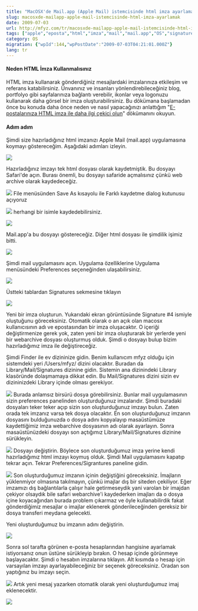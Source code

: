 ```yaml
---
title: "MacOSX'de Mail.app (Apple Mail) istemcisinde html imza ayarlamak"
slug: macosxde-mailapp-apple-mail-istemcisinde-html-imza-ayarlamak
date: 2009-07-03
url: http://mfyz.com/tr/macosxde-mailapp-apple-mail-istemcisinde-html-imza-ayarlamak/
tags: ["apple","eposta","html","imza","mail","mail.app","OS","signature"]
category: OS
migration: {"wpId":144,"wpPostDate":"2009-07-03T04:21:01.000Z"}
lang: tr
---
```


#### Neden HTML İmza Kullanmalısınız

HTML imza kullanarak gönderdiğiniz mesajlardaki imzalarınıza etkileşim ve referans katabilirsiniz. Ünvanınız ve insanları yönlendirebileceğiniz blog, portfolyo gibi sayfalarınıza bağlantı verebilir, ikonlar veya logonuzu kullanarak daha görsel bir imza oluşturabilirsiniz. Bu dökümana başlamadan önce bu konuda daha önce neden ve nasıl yapacağınızı anlattığım "[E-postalarınıza HTML imza ile daha ilgi çekici olun](/e-postalariniza-html-imza-ile-daha-ilgi-cekici-olun/)" dökümanını okuyun.

#### Adım adım

Şimdi size hazırladığınız html imzanızı Apple Mail (mail.app) uygulamasına koymayı göstereceğim. Aşağıdaki adımları izleyin.

![](/images/archive/tr/2009/07/mailapp_1.jpg)

Hazırladığınız imzayı tek html dosyası olarak kaydetmiştik. Bu dosyayı Safari'de açın. Burası önemli, bu dosyayı safaride açmalısınız çünkü web archive olarak kaydedeceğiz.

![](/images/archive/tr/2009/07/mailapp_2.jpg) File menüsünden Save As kısayolu ile Farklı kaydetme dialog kutunusu açıyoruz

![](/images/archive/tr/2009/07/mailapp_3.gif) herhangi bir isimle kaydedebilirsiniz.

![](/images/archive/tr/2009/07/mailapp_4.gif)

Mail.app'a bu dosyayı göstereceğiz. Diğer html dosyası ile şimdilik işimiz bitti.

![](/images/archive/tr/2009/07/mailapp_5.jpg)

Şimdi mail uygulamasını açın. Uygulama özelliklerine Uygulama menüsündeki Preferences seçeneğinden ulaşabilirsiniz.

![](/images/archive/tr/2009/07/mailapp_6.gif)

Üstteki tablardan Signatures sekmesine tıklayın

![](/images/archive/tr/2009/07/mailapp_7.jpg)

Yeni bir imza oluşturun. Yukarıdaki ekran görüntüsünde Signature #4 ismiyle oluştuğunu göreceksiniz. Otomatik olarak o an açık olan macosx kullanıcısının adı ve epostasından bir imza oluşacaktır. O içeriği değiştirmenize gerek yok, zaten yeni bir imza oluşturarak bir yerlerde yeni bir webarchive dosyası oluşturmuş olduk. Şimdi o dosyayı bulup bizim hazırladığımız imza ile değiştireceğiz.

Şimdi Finder ile ev dizininize gidin. Benim kullanıcım mfyz olduğu için sistemdeki yeri /Users/mfyz/ dizini olacaktır. Buradan da Library/Mail/Signatures dizinine gidin. Sistemin ana dizinindeki Library klasöründe dolaşmamaya dikkat edin. Bu Mail/Signatures dizini sizin ev dizininizdeki Library içinde olması gerekiyor.

![](/images/archive/tr/2009/07/mailapp_8.jpg) Burada anlamsız birsürü dosya görebilirsiniz. Bunlar mail uygulamasının sizin preferences panelinden oluşturduğunuz imzalarıdır. Şimdi buradaki dosyaları teker teker açıp sizin son oluşturduğunuz imzayı bulun. Zaten orada tek imzanız varsa tek dosya olacaktır. En son oluşturduğunuz imzanın dosyasını bulduğunuzda o dosya adını kopyalayıp masaüstümüze kaydettiğimiz imza webarchive dosyasının adı olarak ayarlayın. Sonra masaüstünüzdeki dosyayı son açtığımız Library/Mail/Signatures dizinine sürükleyin.

![](/images/archive/tr/2009/07/mailapp_9.jpg) Dosyayı değiştirin. Böylece son oluşturduğumuz imza yerine kendi hazırladığımız html imzayı koymuş olduk. Şimdi Mail uygulamasını kapatıp tekrar açın. Tekrar Preferences/Sigrantures paneline gidin.

![](/images/archive/tr/2009/07/mailapp_10.jpg) Son oluşturduğumuz imzanın içinin değiştiğini göreceksiniz. İmajların yüklenmiyor olmasına takılmayın, çünkü imajlar dış bir siteden çekiliyor. Eğer imzamızı dış bağlantılarla çalışır hale getirmeseydik yani varolan bir imajdan çekiyor olsaydık bile safari webarchive'i kaydederken imajları da o dosya içine koyacağından burada problem çıkarmaz ve öyle kullanabilirdik fakat gönderdiğimiz mesajlar o imajlar eklenerek gönderileceğinden gereksiz bir dosya transferi meydana gelecekti.

Yeni oluşturduğumuz bu imzanın adını değiştirin.

![](/images/archive/tr/2009/07/mailapp_11.jpg)

Sonra sol tarafta görünen e-posta hesaplarından hangisine ayarlamak istiyorsanız onun üstüne sürükleyip bırakın. O hesap içinde görünmeye başlayacaktır. Şimdi o hesabın imzalarına tıklayın. Alt kısımda o hesap için varsayılan imzayı ayarlayabileceğiniz bir seçenek göreceksiniz. Oradan son yaptığınız bu imzayı seçin.

![](/images/archive/tr/2009/07/mailapp_12.gif) Artık yeni mesaj yazarken otomatik olarak yeni oluşturduğumuz imaj eklenecektir.

![](/images/archive/tr/2009/07/mailapp_13.jpg)